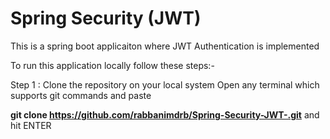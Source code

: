 # Spring Security (JWT)
This is a spring boot applicaiton where JWT Authentication is implemented 

To run this application locally follow these steps:-

Step 1 : Clone the repository on your local system 
Open any terminal which supports git commands and paste

**git clone https://github.com/rabbanimdrb/Spring-Security-JWT-.git** 
and hit ENTER

